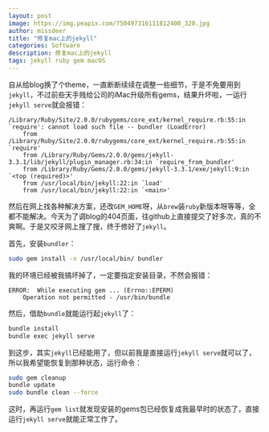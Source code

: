 ```yaml
---
layout: post
image: https://img.peapix.com/750497316111812400_320.jpg
author: missdeer
title: "修复mac上的jekyll"
categories: Software
description: 修复mac上的jekyll
tags: jekyll ruby gem macOS
---
```


自从给blog换了个theme，一直断断续续在调整一些细节，于是不免要用到`jekyll`，不过前些天手贱给公司的iMac升级所有gems，结果升坏啦，一运行`jekyll serve`就会报错：

```
/Library/Ruby/Site/2.0.0/rubygems/core_ext/kernel_require.rb:55:in `require': cannot load such file -- bundler (LoadError)
	from /Library/Ruby/Site/2.0.0/rubygems/core_ext/kernel_require.rb:55:in `require'
	from /Library/Ruby/Gems/2.0.0/gems/jekyll-3.3.1/lib/jekyll/plugin_manager.rb:34:in `require_from_bundler'
	from /Library/Ruby/Gems/2.0.0/gems/jekyll-3.3.1/exe/jekyll:9:in `<top (required)>'
	from /usr/local/bin/jekyll:22:in `load'
	from /usr/local/bin/jekyll:22:in `<main>'
```

然后在网上找各种解决方案，还改`GEM_HOME`呀，从`brew`装`ruby`新版本呀等等，全都不能解决。今天为了调blog的404页面，往github上直接提交了好多次，真的不爽啊。于是又咬牙网上搜了搜，终于修好了`jekyll`。

首先，安装`bundler`：

```bash
sudo gem install -n /usr/local/bin/ bundler
```

我的环境已经被我搞坏掉了，一定要指定安装目录，不然会报错：

```
ERROR:  While executing gem ... (Errno::EPERM)
    Operation not permitted - /usr/bin/bundle
```

然后，借助`bundle`就能运行起`jekyll`了：

```bash
bundle install
bundle exec jekyll serve
```

到这步，其实`jekyll`已经能用了，但以前我是直接运行`jekyll serve`就可以了，所以我希望能恢复到那种状态，运行命令：

```bash
sudo gem cleanup
bundle update
sudo bundle clean --force
```

这时，再运行`gem list`就发现安装的gems包已经恢复成我最早时的状态了，直接运行`jekyll serve`就能正常工作了。